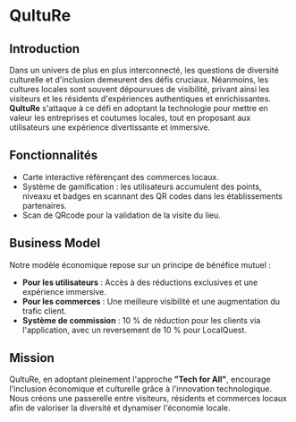 # QultuRe

## Introduction

Dans un univers de plus en plus interconnecté, les questions de diversité culturelle et d'inclusion demeurent des défis cruciaux. Néanmoins, les cultures locales sont souvent dépourvues de visibilité, privant ainsi les visiteurs et les résidents d'expériences authentiques et enrichissantes. **QultuRe** s'attaque à ce défi en adoptant la technologie pour mettre en valeur les entreprises et coutumes locales, tout en proposant aux utilisateurs une expérience divertissante et immersive.

## Fonctionnalités

- Carte interactive référençant des commerces locaux.
- Système de gamification : les utilisateurs accumulent des points, niveaxu et badges en scannant des QR codes dans les établissements partenaires.
- Scan de QRcode pour la validation de la visite du lieu.

## Business Model

Notre modèle économique repose sur un principe de bénéfice mutuel :
- **Pour les utilisateurs** : Accès à des réductions exclusives et une expérience immersive.
- **Pour les commerces** : Une meilleure visibilité et une augmentation du trafic client.
- **Système de commission** : 10 % de réduction pour les clients via l'application, avec un reversement de 10 % pour LocalQuest.

## Mission

QultuRe, en adoptant pleinement l'approche **"Tech for All"**, encourage l'inclusion économique et culturelle grâce à l'innovation technologique. Nous créons une passerelle entre visiteurs, résidents et commerces locaux afin de valoriser la diversité et dynamiser l'économie locale.
